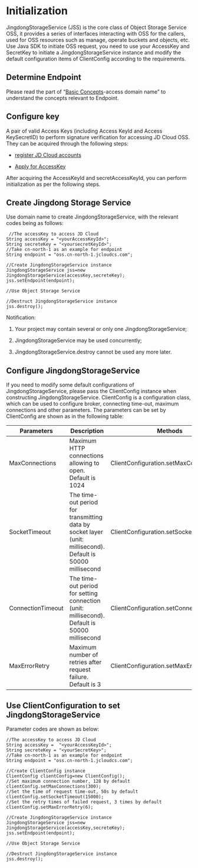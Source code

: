 # Initialization

JingdongStorageService (JSS) is the core class of Object Storage Service OSS, it provides a series of interfaces interacting with OSS for the callers, used for OSS resources such as manage, operate buckets and objects, etc. Use Java SDK to initiate OSS request, you need to use your AccessKey and SecretKey to initiate a JingdongStorageService instance and modify the default configuration items of ClientConfig according to the requirements.

## Determine Endpoint

Please read the part of “[Basic Concepts](../../API-Reference/Introduction/Basic-Concepts.md)-access domain name” to understand the concepts relevant to Endpoint.

## Configure key

A pair of valid Access Keys (including Access KeyId and Access KeySecretID) to perform signature verification for accessing JD Cloud OSS. They can be acquired through the following steps:

* [register JD Cloud accounts](https://uc.jdcloud.com/reg?returnUrl=http%3A%2F%2Fwww.jdcloud.com%2Findex)

* [Apply for AccessKey](https://uc.jdcloud.com/accesskey/index)

After acquiring the AccessKeyId and secretAccessKeyId, you can perform initialization as per the following steps.

## Create Jingdong Storage Service

Use domain name to create JingdongStorageService, with the relevant codes being as follows:
```
 //The accessKey to access JD Cloud  
String accessKey = "<yourAccessKeyId>";  
String secreteKey = "<yoursecretKeyId>";    
//Take cn-north-1 as an example for endpoint  
String endpoint = "oss.cn-north-1.jcloudcs.com";  
 
//Create JingdongStorageService instance  
JingdongStorageService jss=new JingdongStorageService(accessKey,secreteKey);
jss.setEndpoint(endpoint);  
  
//Use Object Storage Service  
  
//Destruct JingdongStorageService instance  
jss.destroy();
```
Notification:

1. Your project may contain several or only one JingdongStorageService;

2. JingdongStorageService may be used concurrently;

3. JingdongStorageService.destroy cannot be used any more later.

## Configure JingdongStorageService

If you need to modify some default configurations of JingdongStorageService, please pass the ClientConfig instance when constructing JingdongStorageService. ClientConfig is a configuration class, which can be used to configure broker, connecting time-out, maximum connections and other parameters. The parameters can be set by ClientConfig are shown as in the following table:

|Parameters|Description|Methods|
|-|-|-|
|MaxConnections|Maximum HTTP connections allowing to open. Default is 1024|ClientConfiguration.setMaxConnections|
|SocketTimeout|The time-out period for transmitting data by socket layer (unit: millisecond). Default is 50000 millisecond|ClientConfiguration.setSocketTimeout|
|ConnectionTimeout|The time-out period for setting connection (unit: millisecond). Default is 50000 millisecond|ClientConfiguration.setConnectionTimeout|
|MaxErrorRetry|Maximum number of retries after request failure. Default is 3|ClientConfiguration.setMaxErrorRetry|

## Use ClientConfiguration to set JingdongStorageService

Parameter codes are shown as below:
```
//The accessKey to access JD Cloud  
String accessKey =  "<yourAccessKeyId>";  
String secreteKey = "<yourSecretKey>";   
//Take cn-north-1 as an example for endpoint  
String endpoint = "oss.cn-north-1.jcloudcs.com";  
 
//Create ClientConfig instance  
ClientConfig clientConfig=new ClientConfig();  
//Set maximum connection number, 128 by default  
clientConfig.setMaxConnections(300);  
//Set the time of request time-out, 50s by default  
clientConfig.setSocketTimeout(15000);  
//Set the retry times of failed request, 3 times by default  
clientConfig.setMaxErrorRetry(6);  

//Create JingdongStorageService instance  
JingdongStorageService jss=new JingdongStorageService(accessKey,secreteKey);
jss.setEndpoint(endpoint);  
 
//Use Object Storage Service  
  
//Destruct JingdongStorageService instance  
jss.destroy();
```
